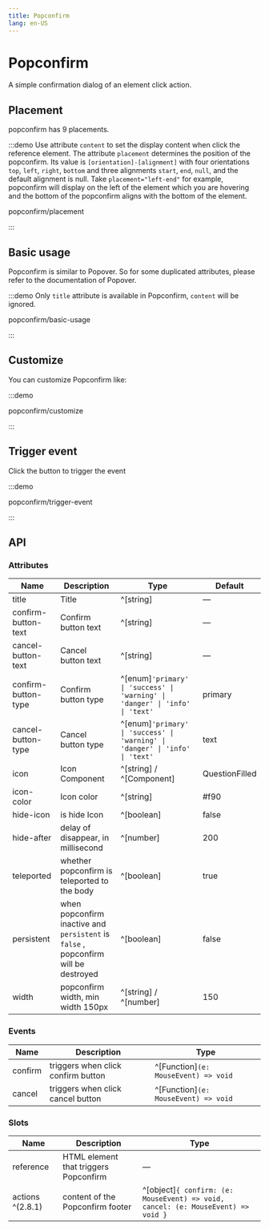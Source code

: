 ```yaml
---
title: Popconfirm
lang: en-US
---
```


# Popconfirm

A simple confirmation dialog of an element click action.

## Placement

popconfirm has 9 placements.

:::demo Use attribute `content` to set the display content when click the reference element. The attribute `placement` determines the position of the popconfirm. Its value is `[orientation]-[alignment]` with four orientations `top`, `left`, `right`, `bottom` and three alignments `start`, `end`, `null`, and the default alignment is null. Take `placement="left-end"` for example, popconfirm will display on the left of the element which you are hovering and the bottom of the popconfirm aligns with the bottom of the element.

popconfirm/placement

:::

## Basic usage

Popconfirm is similar to Popover. So for some duplicated attributes, please refer to the documentation of Popover.

:::demo Only `title` attribute is available in Popconfirm, `content` will be ignored.

popconfirm/basic-usage

:::

## Customize

You can customize Popconfirm like:

:::demo

popconfirm/customize

:::

## Trigger event

Click the button to trigger the event

:::demo

popconfirm/trigger-event

:::

## API

### Attributes

| Name                | Description                                                                         | Type                                                                         | Default        |
| ------------------- | ----------------------------------------------------------------------------------- | ---------------------------------------------------------------------------- | -------------- |
| title               | Title                                                                               | ^[string]                                                                    | —              |
| confirm-button-text | Confirm button text                                                                 | ^[string]                                                                    | —              |
| cancel-button-text  | Cancel button text                                                                  | ^[string]                                                                    | —              |
| confirm-button-type | Confirm button type                                                                 | ^[enum]`'primary' \| 'success' \| 'warning' \| 'danger' \| 'info' \| 'text'` | primary        |
| cancel-button-type  | Cancel button type                                                                  | ^[enum]`'primary' \| 'success' \| 'warning' \| 'danger' \| 'info' \| 'text'` | text           |
| icon                | Icon Component                                                                      | ^[string] / ^[Component]                                                     | QuestionFilled |
| icon-color          | Icon color                                                                          | ^[string]                                                                    | #f90           |
| hide-icon           | is hide Icon                                                                        | ^[boolean]                                                                   | false          |
| hide-after          | delay of disappear, in millisecond                                                  | ^[number]                                                                    | 200            |
| teleported          | whether popconfirm is teleported to the body                                        | ^[boolean]                                                                   | true           |
| persistent          | when popconfirm inactive and `persistent` is `false` , popconfirm will be destroyed | ^[boolean]                                                                   | false          |
| width               | popconfirm width, min width 150px                                                   | ^[string] / ^[number]                                                        | 150            |

### Events

| Name    | Description                        | Type                                 |
| ------- | ---------------------------------- | ------------------------------------ |
| confirm | triggers when click confirm button | ^[Function]`(e: MouseEvent) => void` |
| cancel  | triggers when click cancel button  | ^[Function]`(e: MouseEvent) => void` |

### Slots

| Name             | Description                           | Type                                                                             |
| ---------------- | ------------------------------------- | -------------------------------------------------------------------------------- |
| reference        | HTML element that triggers Popconfirm | —                                                                                |
| actions ^(2.8.1) | content of the Popconfirm footer      | ^[object]`{ confirm: (e: MouseEvent) => void, cancel: (e: MouseEvent) => void }` |
